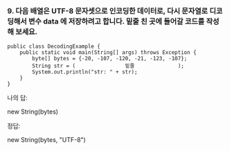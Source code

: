 ### 9. 다음 배열은 UTF-8 문자셋으로 인코딩한 데이터로, 다시 문자열로 디코딩해서 변수 data 에 저장하려고 합니다. 밑줄 친 곳에 들어갈 코드를 작성해 보세요.

```
public class DecodingExample {
    public static void main(String[] args) throws Exception {
        byte[] bytes = {-20, -107, -120, -21, -123, -107};
        String str = (                밑줄              );
        System.out.println("str: " + str);
    }
}
```

나의 답:

new String(bytes)

정답:

new String(bytes, "UTF-8")